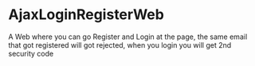 # AjaxLoginRegisterWeb
A Web where you can go Register and Login at the page, the same email that got registered will got rejected, when you login you will get 2nd security code
